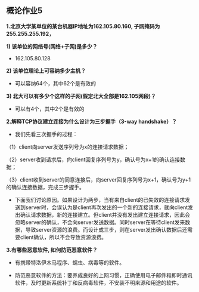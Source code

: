 ## 概论作业5
**1.北京大学某单位的某台机器IP地址为162.105.80.160, 子网掩码为255.255.255.192，**

**1) 该单位的网络号(网络+子网)是多少？**

- 162.105.80.128

**2) 该单位理论上可容纳多少主机？**

- 可以容纳64个，其中62个是有效的
 
**3) 北大可以有多少个这样的子网(假定北大全部是162.105网段)？**

- 可以有4个，其中2个是有效的
 
**2.解释TCP协议建立连接为什么设计为三步握手（3-way handshake）？**

- 我们先看三次握手的过程：

（1）client向server发送序列号为x的连接请求数据；

（2）server收到请求后，向client回复序列号为y，确认号为x+1的确认连接数据；

（3）client收到server的同意连接后，向server回复序列号为x+1，确认号为y+1的确认连接数据，完成三步握手。

- 下面我们讨论原因。如果设计为两步，当有来自client的已失效的连接请求发送到server时，会误认为是client再次发出的一个新的连接请求，就向client发出确认请求数据，新的连接建立。但client并没有发出建立连接请求，因此会忽略server的确认，不会向server发送数据。同时server在等待client发来数据，导致server资源的浪费。而设计成三步，则在server发出确认数据后还需要client确认，所以不会导致资源浪费。

**3.有哪些恶意软件, 如何防范恶意软件？**

- 有携带特洛伊木马程序、蠕虫、病毒等的软件。

- 防范恶意软件的方法：要养成良好的上网习惯，正确使用电子邮件和即时通讯软件，及时更新系统补丁和反病毒软件，不安装不明来源和用途的软件。
